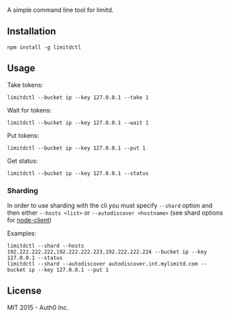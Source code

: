 A simple command line tool for limitd.

## Installation

```
npm install -g limitdctl
```

## Usage

Take tokens:

```
limitdctl --bucket ip --key 127.0.0.1 --take 1
```

Wait for tokens:

```
limitdctl --bucket ip --key 127.0.0.1 --wait 1
```

Put tokens:

```
limitdctl --bucket ip --key 127.0.0.1 --put 1
```

Get status:

```
limitdctl --bucket ip --key 127.0.0.1 --status
```

### Sharding
 In order to use sharding with the cli you must specify `--shard` option and then
 either `--hosts <list>` or `--autodiscover <hostname>` (see shard options for [node-client](https://github.com/limitd/node-client#sharding))

Examples:
```
limitdctl --shard --hosts 192.222.222.222,192.222.222.223,192.222.222.224 --bucket ip --key 127.0.0.1 --status
limitdctl --shard --autodiscover autodiscover.int.mylimitd.com --bucket ip --key 127.0.0.1 --put 1
```

## License

MIT 2015 - Auth0 Inc.
